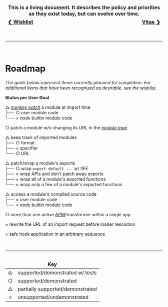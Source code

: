 <table>
  <thead><tr><td colspan=3  align=center><strong>This is a living document. It describes the policy and priorities as they exist today, but can evolve over time.</strong></td></tr></thead>
  <tfoot><tr><td align=center><a href="./wishlist.md"><strong>❮&nbsp;Wishlist</strong></a></td><td><img width=1000/></td><td align=center><a href="./vitae.md"><strong>Vitae&nbsp;❯</strong></a></td></tr></tfoot>
</table><br /><hr /><br />

# Roadmap

_The goals below represent items currently planned for completion. For
additional items that have been recognized as desirable, see the
[wishlist](./wishlist.md)._

**Status per User Goal**

△ [_monkey patch_](./atlas.md#monkey-patch) a module at import time  
├── ○ user module code  
└── × node builtin module code  

○ patch a module w/o changing its URL in the
[_module map_](./atlas.md#module-map)  

△ keep track of imported modules  
├── ○ format  
├── × specifier  
└── ○ URL  

△ patch/wrap a module's exports  
├── ○ wrap `export default ...` w/ IIFE  
├── × wrap APIs and don't patch away exports  
├── × wrap all of a module's exported functions  
└── × wrap only a few of a module's exported functions  

△ access a module's compiled source code  
├── × user module code  
└── × node builtin module code

○ more than one active [APM](./atlas.md#apm)/transformer within a single app  

× rewrite the URL of an import request before loader resolution  

× safe hook application in an arbitrary sequence  

<br /><hr />

<table style="overflow: visible">
  <thead style="overflow: visible">
    <tr style="overflow: visible"><td colspan=3 align=center><strong>Key</strong></td><img width=1000/></tr>
  </thead>
  <tbody>
    <tr><td align=center>◎</td><td>supported/demonstrated w/ tests</td></tr>
    <tr><td align=center>○</td><td>supported/demonstrated</td></tr>
    <tr><td align=center>△</td><td>partially supported/demonstrated</td></tr>
    <tr><td align=center>×</td><td>unsupported/undemonstrated</td></tr>
  </tbody>
</table>
